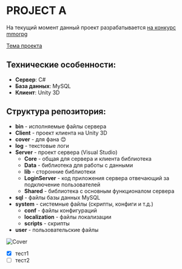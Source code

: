 # PROJECT A
На текущий момент данный проект разрабатывается [на конкурс mmorpg](http://www.gamedev.ru/projects/forum/?id=227929)

[Тема проекта](http://1)

## Технические особенности:
- **Сервер**: C#
- **База данных**: MySQL
- **Клиент**: Unity 3D

## Структура репозитория:
- **bin** - исполняемые файлы сервера
- **Client** - проект клиента на Unity 3D
- **cover** - для фана :blush:
- **log** - текстовые логи
- **Server** - проект сервера (Visual Studio)
	- **Core** - общая для сервера и клиента библиотека
	- **Data** - библиотека для работы с данными
	- **lib** - сторонние библиотеки
	- **LoginServer** - код приложения сервера отвечающий за подключение пользователей
	- **Shared** - библиотека с основным функционалом сервера
- **sql** - файлы базы данных MySQL
- **system** - системные файлы (скрипты, конфиги и т.д.)
	- **conf** - файлы конфигураций
	- **localization** - файлы локализации
	- **scripts** - скрипты
- **user** - пользовательские файлы


![Cover](https://raw.githubusercontent.com/warzes/ProjectA/master/cover/01.jpg)

- [x] тест1
- [ ] тест2